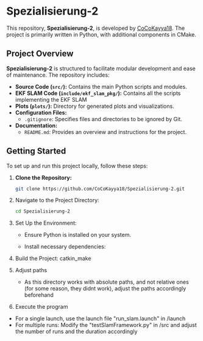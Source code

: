 # Spezialisierung-2

This repository, **Spezialisierung-2**, is developed by [CoCoKayya18](https://github.com/CoCoKayya18). The project is primarily written in Python, with additional components in CMake.

## Project Overview

**Spezialisierung-2** is structured to facilitate modular development and ease of maintenance. The repository includes:

- **Source Code (`src/`):** Contains the main Python scripts and modules.
- **EKF SLAM Code (`include/ekf_slam_pkg/`):** Contains all the scripts implementing the EKF SLAM
- **Plots (`plots/`):** Directory for generated plots and visualizations.
- **Configuration Files:**
  - `.gitignore`: Specifies files and directories to be ignored by Git.
- **Documentation:**
  - `README.md`: Provides an overview and instructions for the project.

## Getting Started

To set up and run this project locally, follow these steps:

1. **Clone the Repository:**

   ```bash
   git clone https://github.com/CoCoKayya18/Spezialisierung-2.git
   ```

2. Navigate to the Project Directory:

   ```bash
   cd Spezialisierung-2
   ```
   
3. Set Up the Environment:

   - Ensure Python is installed on your system.

   - Install necessary dependencies:

4. Build the Project:
   catkin_make

5. Adjust paths
   - As this directory works with absolute paths, and not relative ones (for some reason, they didnt work), adjust the paths accordingly beforehand

7. Execute the program
  - For a single launch, use the launch file "run_slam.launch" in /launch
  - For multiple runs: Modify the "testSlamFramework.py" in /src and adjust the number of runs and the duration accordingly


